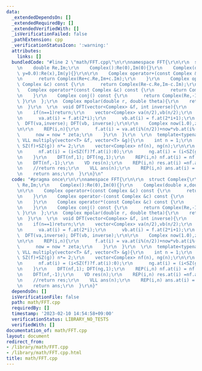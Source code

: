 ```yaml
---
data:
  _extendedDependsOn: []
  _extendedRequiredBy: []
  _extendedVerifiedWith: []
  _isVerificationFailed: false
  _pathExtension: cpp
  _verificationStatusIcon: ':warning:'
  attributes:
    links: []
  bundledCode: "#line 2 \"math/FFT.cpp\"\n\r\nnamespace FFT{\r\n\r\n  struct Complex{\r\
    \n    double Re,Im;\r\n    Complex():Re(0),Im(0){}\r\n    Complex(double x,double\
    \ y=0.0):Re(x),Im(y){}\r\n\r\n    Complex operator+(const Complex &c) const {\r\
    \n      return Complex(Re+c.Re,Im+c.Im);\r\n    }\r\n    Complex operator-(const\
    \ Complex &c) const {\r\n      return Complex(Re-c.Re,Im-c.Im);\r\n    }\r\n \
    \   Complex operator*(const Complex &c) const {\r\n      return Complex(Re*c.Re-Im*c.Im,Re*c.Im+Im*c.Re);\r\
    \n    }\r\n    Complex conj() const {\r\n      return Complex(Re,-Im);\r\n   \
    \ }\r\n  };\r\n  Complex mpolar(double r, double theta){\r\n    return Complex(r*cos(theta),r*sin(theta));\r\
    \n  }\r\n  \r\n  void DFT(vector<Complex> &f, int inverse){\r\n    int n = f.size();\r\
    \n    if(n==1)return;\r\n    vector<Complex> va(n/2),vb(n/2);\r\n    REP(i,n/2){\r\
    \n      va.at(i) = f.at(2*i);\r\n      vb.at(i) = f.at(2*i+1);\r\n    }\r\n  \
    \  DFT(va,inverse); DFT(vb, inverse);\r\n\r\n    Complex now(1.0),zeta=mpolar(1.0,inverse*2.0*PI/n);\r\
    \n\r\n    REP(i,n){\r\n      f.at(i) = va.at(i%(n/2))+now*vb.at(i%(n/2));\r\n\
    \      now = now * zeta;\r\n    }\r\n  }\r\n  \r\n  template<typename T>\r\n \
    \ VLL multiply(vector<T> &f, vector<T> &g){\r\n    int n = 1;\r\n    while(n <\
    \ SZ(f)+SZ(g)) n*= 2;\r\n    vector<Complex> nf(n), ng(n);\r\n\r\n    REP(i,n){\r\
    \n      nf.at(i) = (i<SZ(f)?f.at(i):0);\r\n      ng.at(i) = (i<SZ(g)?g.at(i):0);\r\
    \n    }\r\n    DFT(nf,1); DFT(ng,1);\r\n    REP(i,n) nf.at(i) = nf.at(i)*ng.at(i);\r\
    \n    DFT(nf,-1);\r\n    VD res(n);\r\n    REP(i,n) res.at(i) =nf.at(i).Re/n;\r\
    \n    //return res;\r\n    VLL ans(n);\r\n    REP(i,n) ans.at(i) = (LL)(res.at(i)+0.5);\r\
    \n    return ans;\r\n  }\r\n}\n"
  code: "#pragma once\r\n\r\nnamespace FFT{\r\n\r\n  struct Complex{\r\n    double\
    \ Re,Im;\r\n    Complex():Re(0),Im(0){}\r\n    Complex(double x,double y=0.0):Re(x),Im(y){}\r\
    \n\r\n    Complex operator+(const Complex &c) const {\r\n      return Complex(Re+c.Re,Im+c.Im);\r\
    \n    }\r\n    Complex operator-(const Complex &c) const {\r\n      return Complex(Re-c.Re,Im-c.Im);\r\
    \n    }\r\n    Complex operator*(const Complex &c) const {\r\n      return Complex(Re*c.Re-Im*c.Im,Re*c.Im+Im*c.Re);\r\
    \n    }\r\n    Complex conj() const {\r\n      return Complex(Re,-Im);\r\n   \
    \ }\r\n  };\r\n  Complex mpolar(double r, double theta){\r\n    return Complex(r*cos(theta),r*sin(theta));\r\
    \n  }\r\n  \r\n  void DFT(vector<Complex> &f, int inverse){\r\n    int n = f.size();\r\
    \n    if(n==1)return;\r\n    vector<Complex> va(n/2),vb(n/2);\r\n    REP(i,n/2){\r\
    \n      va.at(i) = f.at(2*i);\r\n      vb.at(i) = f.at(2*i+1);\r\n    }\r\n  \
    \  DFT(va,inverse); DFT(vb, inverse);\r\n\r\n    Complex now(1.0),zeta=mpolar(1.0,inverse*2.0*PI/n);\r\
    \n\r\n    REP(i,n){\r\n      f.at(i) = va.at(i%(n/2))+now*vb.at(i%(n/2));\r\n\
    \      now = now * zeta;\r\n    }\r\n  }\r\n  \r\n  template<typename T>\r\n \
    \ VLL multiply(vector<T> &f, vector<T> &g){\r\n    int n = 1;\r\n    while(n <\
    \ SZ(f)+SZ(g)) n*= 2;\r\n    vector<Complex> nf(n), ng(n);\r\n\r\n    REP(i,n){\r\
    \n      nf.at(i) = (i<SZ(f)?f.at(i):0);\r\n      ng.at(i) = (i<SZ(g)?g.at(i):0);\r\
    \n    }\r\n    DFT(nf,1); DFT(ng,1);\r\n    REP(i,n) nf.at(i) = nf.at(i)*ng.at(i);\r\
    \n    DFT(nf,-1);\r\n    VD res(n);\r\n    REP(i,n) res.at(i) =nf.at(i).Re/n;\r\
    \n    //return res;\r\n    VLL ans(n);\r\n    REP(i,n) ans.at(i) = (LL)(res.at(i)+0.5);\r\
    \n    return ans;\r\n  }\r\n}"
  dependsOn: []
  isVerificationFile: false
  path: math/FFT.cpp
  requiredBy: []
  timestamp: '2023-02-10 14:54:58+09:00'
  verificationStatus: LIBRARY_NO_TESTS
  verifiedWith: []
documentation_of: math/FFT.cpp
layout: document
redirect_from:
- /library/math/FFT.cpp
- /library/math/FFT.cpp.html
title: math/FFT.cpp
---
```

